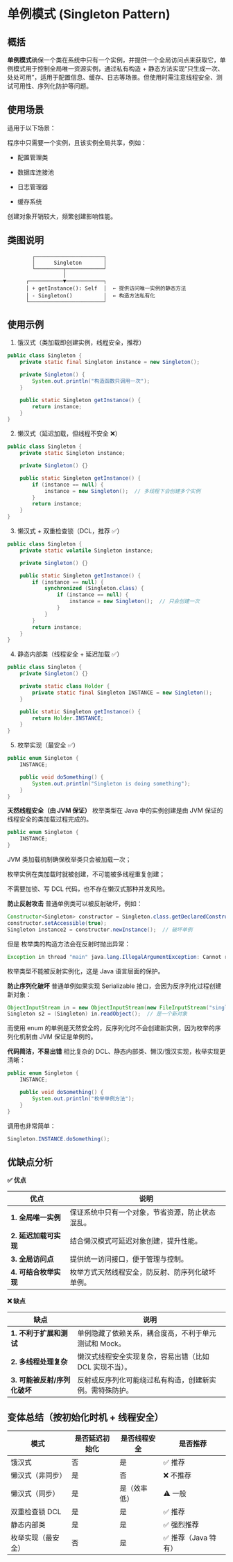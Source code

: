 # 单例模式 (Singleton Pattern)

## 概括

**单例模式**确保一个类在系统中只有一个实例，并提供一个全局访问点来获取它，单例模式用于控制全局唯一资源实例，通过私有构造 + 静态方法实现“只生成一次、处处可用”，适用于配置信息、缓存、日志等场景。但使用时需注意线程安全、测试可用性、序列化防护等问题。


## 使用场景

适用于以下场景：

程序中只需要一个实例，且该实例全局共享，例如：

* 配置管理类

* 数据库连接池

* 日志管理器

* 缓存系统

创建对象开销较大，频繁创建影响性能。

## 类图说明

```plaintext
        ┌──────────────────────┐
        │      Singleton       │
        └─────────┬────────────┘
                  │
      ┌───────────▼────────────┐
      │ + getInstance(): Self  │  ← 提供访问唯一实例的静态方法
      │ - Singleton()          │  ← 构造方法私有化
      └────────────────────────┘

```

## 使用示例

1. 饿汉式（类加载即创建实例，线程安全，推荐）

```java
public class Singleton {
    private static final Singleton instance = new Singleton();

    private Singleton() {
        System.out.println("构造函数只调用一次");
    }

    public static Singleton getInstance() {
        return instance;
    }
}

```

2. 懒汉式（延迟加载，但线程不安全 ❌）

```java
public class Singleton {
    private static Singleton instance;

    private Singleton() {}

    public static Singleton getInstance() {
        if (instance == null) {
            instance = new Singleton();  // 多线程下会创建多个实例
        }
        return instance;
    }
}


```

3. 懒汉式 + 双重检查锁（DCL，推荐 ✅）

```java
public class Singleton {
    private static volatile Singleton instance;

    private Singleton() {}

    public static Singleton getInstance() {
        if (instance == null) {
            synchronized (Singleton.class) {
                if (instance == null) {
                    instance = new Singleton();  // 只会创建一次
                }
            }
        }
        return instance;
    }
}


```

4. 静态内部类（线程安全 + 延迟加载 ✅）

```java
public class Singleton {
    private Singleton() {}

    private static class Holder {
        private static final Singleton INSTANCE = new Singleton();
    }

    public static Singleton getInstance() {
        return Holder.INSTANCE;
    }
}
```

5. 枚举实现（最安全 ✅）

```java
public enum Singleton {
    INSTANCE;

    public void doSomething() {
        System.out.println("Singleton is doing something");
    }
}
```

**天然线程安全（由 JVM 保证）**
枚举类型在 Java 中的实例创建是由 JVM 保证的线程安全的类加载过程完成的。

```java
public enum Singleton {
    INSTANCE;
}
```

JVM 类加载机制确保枚举类只会被加载一次；

枚举实例在类加载时就被创建，不可能被多线程重复创建；

不需要加锁、写 DCL 代码，也不存在懒汉式那种并发风险。

**防止反射攻击**
普通单例类可以被反射破坏，例如：

```java
Constructor<Singleton> constructor = Singleton.class.getDeclaredConstructor();
constructor.setAccessible(true);
Singleton instance2 = constructor.newInstance();  // 破坏单例
```

但是 枚举类的构造方法会在反射时抛出异常：
```java
Exception in thread "main" java.lang.IllegalArgumentException: Cannot reflectively create enum objects
```

枚举类型不能被反射实例化，这是 Java 语言层面的保护。

**防止序列化破坏**
普通单例如果实现 Serializable 接口，会因为反序列化过程创建新对象：

```java
ObjectInputStream in = new ObjectInputStream(new FileInputStream("singleton.obj"));
Singleton s2 = (Singleton) in.readObject();  // 是一个新对象
```

而使用 enum 的单例是天然安全的，反序列化时不会创建新实例，因为枚举的序列化机制由 JVM 保证是单例的。

**代码简洁，不易出错**
相比复杂的 DCL、静态内部类、懒汉/饿汉实现，枚举实现更清晰：

```java
public enum Singleton {
    INSTANCE;

    public void doSomething() {
        System.out.println("枚举单例方法");
    }
}
```

调用也非常简单：

```java
Singleton.INSTANCE.doSomething();
```

## 优缺点分析

**✅ 优点**

| 优点             | 说明                       |
| -------------- | ------------------------ |
| **1. 全局唯一实例**  | 保证系统中只有一个对象，节省资源，防止状态混乱。 |
| **2. 延迟加载可实现** | 结合懒汉模式可延迟对象创建，提升性能。      |
| **3. 全局访问点**   | 提供统一访问接口，便于管理与控制。        |
| **4. 可结合枚举实现** | 枚举方式天然线程安全，防反射、防序列化破坏单例。 |

**❌ 缺点**

| 缺点                 | 说明                             |
| ------------------ | ------------------------------ |
| **1. 不利于扩展和测试**    | 单例隐藏了依赖关系，耦合度高，不利于单元测试和 Mock。  |
| **2. 多线程处理复杂**     | 懒汉式线程安全实现复杂，容易出错（比如 DCL 实现不当）。 |
| **3. 可能被反射/序列化破坏** | 反射或反序列化可能绕过私有构造，创建新实例。需特殊防护。   |

## 变体总结（按初始化时机 + 线程安全）

| 模式        | 是否延迟初始化 | 是否线程安全 | 是否推荐          |
| --------- | ------- | ------ | ------------- |
| 饿汉式       | 否       | 是      | ✅ 推荐          |
| 懒汉式（非同步）  | 是       | 否      | ❌ 不推荐         |
| 懒汉式（同步）   | 是       | 是（效率低） | ⚠️ 一般         |
| 双重检查锁 DCL | 是       | 是      | ✅ 推荐          |
| 静态内部类     | 是       | 是      | ✅ 强烈推荐        |
| 枚举实现（最安全） | 否       | 是      | ✅ 推荐（Java 特有） |
